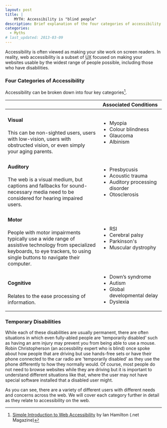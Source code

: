 ```yaml
---
layout: post
title: |
    MYTH: Accessibility is "blind people"
description: Brief explanation of the four categories of accessibility
categories:
  - Myths
# last_updated: 2013-03-09
---
```


Accessibility is often viewed as making your site work on screen readers. In reality, web accessibility is a subset of <abbr title="User Experience">UX</abbr> focused on making your websites usable by the widest range of people possible, including those who have disabilities.

### Four Categories of Accessibility

Accessibility can be broken down into four key categories[^fn1].

[^fn1]: [Simple Introduction to Web Accessibility](http://www.netmagazine.com/features/simple-introduction-web-accessibility) by Ian Hamilton (.net Magazine)

<table class="table table-striped table-bordered">
  <thead>
    <tr>
        <th>&nbsp;</th>
        <th>Associated&nbsp;Conditions</th>
    </tr>
  </thead>
  <tbody>
    <tr>
        <td>
          <h4>Visual</h4>
          This can be non-sighted users, users with low-vision, users with obstructed vision, or even simply your aging parents.</td>
        <td>
          <ul>
            <li>Myopia</li>
            <li>Colour blindness</li>
            <li>Glaucoma</li>
            <li>Albinism</li>
          </ul>
        </td>
    </tr>
    <tr>
        <td>
          <h4>Auditory</h4>
          The web is a visual medium, but captions and fallbacks for sound-necessary media need to be considered for hearing impaired users.</td>
        <td>
          <ul>
            <li>Presbycusis</li>
            <li>Acoustic trauma</li>
            <li>Auditory processing disorder</li>
            <li>Otosclerosis</li>
          </ul>
        </td>
    </tr>
    <tr>
        <td>
          <h4>Motor</h4>
          People with motor impairments typically use a wide range of assistive technology from specialized keyboards, to eye trackers, to using single buttons to navigate their computer.</td>
        <td>
          <ul>
            <li>RSI</li>
            <li>Cerebral palsy</li>
            <li>Parkinson's</li>
            <li>Muscular dystrophy</li>
          </ul>
        </td>
    </tr>
    <tr>
        <td>
          <h4>Cognitive</h4>
          Relates to the ease processing of information.</td>
        <td>
          <ul>
            <li>Down’s syndrome</li>
            <li>Autism</li>
            <li>Global developmental delay</li>
            <li>Dyslexia</li>
          </ul>
        </td>
    </tr>
  </tbody>
</table>

### Temporary Disabilities
While each of these disabilities are usually permanent, there are often situations in which even fully-abled people are 'temporarily disabled' such as having an arm injury may prevent you from being able to use a mouse. Robin Christopherson (an accessbility expert who is blind) once spoke about how people that are driving but use hands-free sets or have their phone connected to the car radio are 'temporarily disabled' as they use the phone differently to how they normally would. Of course, most people do not need to browse websites while they are driving but it is important to understand different situations like that, where the user may not have special software installed that a disabled user might.

As you can see, there are a variety of different users with different needs and concerns across the web. We will cover each category further in detail as they relate to accessibility on the web.
